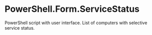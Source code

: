 # PowerShell.Form.ServiceStatus
PowerShell script with user interface. List of computers with selective service status.
